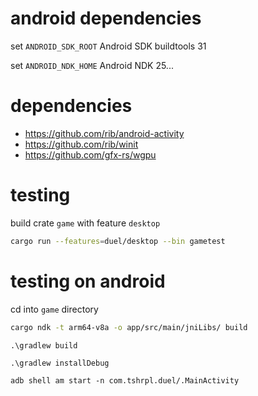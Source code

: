 


# android dependencies

set `ANDROID_SDK_ROOT`
Android SDK buildtools 31

set `ANDROID_NDK_HOME`
Android NDK 25...



# dependencies
- https://github.com/rib/android-activity
- https://github.com/rib/winit
- https://github.com/gfx-rs/wgpu



# testing
build crate `game` with feature `desktop`

```bash
cargo run --features=duel/desktop --bin gametest
```



# testing on android

cd into `game` directory
```bash
cargo ndk -t arm64-v8a -o app/src/main/jniLibs/ build
```
```
.\gradlew build
```
```
.\gradlew installDebug
```
```
adb shell am start -n com.tshrpl.duel/.MainActivity
```


